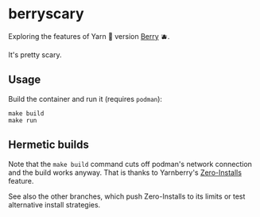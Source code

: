 # berryscary

Exploring the features of Yarn :yarn: version [Berry][berry] :blueberries:.

It's pretty scary.

## Usage

Build the container and run it (requires `podman`):

```shell
make build
make run
```

## Hermetic builds

Note that the `make build` command cuts off podman's network connection and the
build works anyway. That is thanks to Yarnberry's [Zero-Installs][0i] feature.

See also the other branches, which push Zero-Installs to its limits or test
alternative install strategies.

[berry]: https://github.com/yarnpkg/berry
[0i]: https://yarnpkg.com/features/zero-installs
